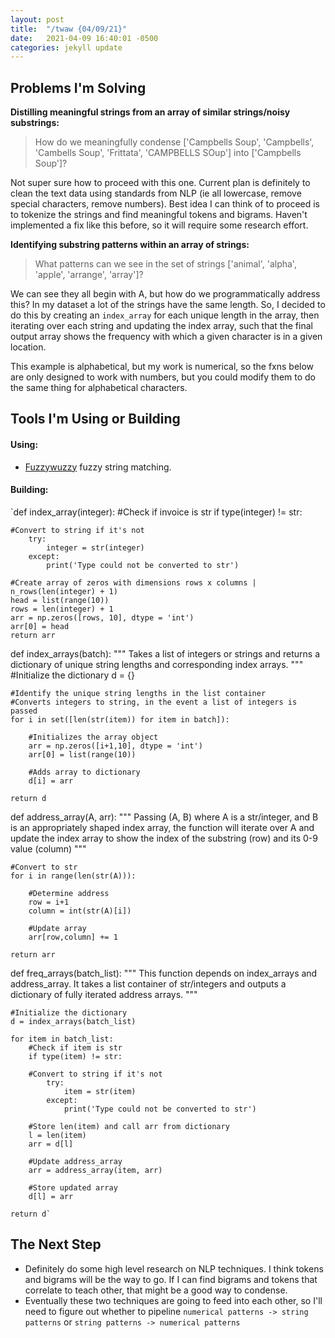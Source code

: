 ```yaml
---
layout: post
title:  "/twaw {04/09/21}"
date:   2021-04-09 16:40:01 -0500
categories: jekyll update
---
```

## Problems I'm Solving
**Distilling meaningful strings from an array of similar strings/noisy substrings:**

>How do we meaningfully condense ['Campbells Soup', 'Campbells', 'Cambells Soup', 'Frittata', 'CAMPBELLS SOup'] into ['Campbells Soup']?

Not super sure how to proceed with this one. Current plan is definitely to clean the text data using standards from NLP (ie all lowercase, remove special characters, remove numbers). Best idea I can think of to proceed is to tokenize the strings and find meaningful tokens and bigrams. Haven't implemented a fix like this before, so it will require some research effort.

**Identifying substring patterns within an array of strings:**

>What patterns can we see in the set of strings ['animal', 'alpha', 'apple', 'arrange', 'array']?

We can see they all begin with A, but how do we programmatically address this? In my dataset a lot of the strings have the same length. So, I decided to do this by creating an `index_array` for each unique length in the array, then iterating over each string and updating the index array, such that the final output array shows the frequency with which a given character is in a given location.

This example is alphabetical, but my work is numerical, so the fxns below are only designed to work with numbers, but you could modify them to do the same thing for alphabetical characters.

## Tools I'm Using or Building
#### Using:
* [Fuzzywuzzy](https://pypi.org/project/fuzzywuzzy/) fuzzy string matching.

#### Building:
`def index_array(integer):
    #Check if invoice is str
    if type(integer) != str:
    
    #Convert to string if it's not    
        try:
            integer = str(integer)
        except:
            print('Type could not be converted to str')
    
    #Create array of zeros with dimensions rows x columns | n_rows(len(integer) + 1)
    head = list(range(10))
    rows = len(integer) + 1
    arr = np.zeros([rows, 10], dtype = 'int')
    arr[0] = head
    return arr

def index_arrays(batch):
    """
    Takes a list of integers or strings and returns a dictionary
    of unique string lengths and corresponding index arrays.
    """
    #Initialize the dictionary
    d = {}
    
    #Identify the unique string lengths in the list container
    #Converts integers to string, in the event a list of integers is passed
    for i in set([len(str(item)) for item in batch]):
        
        #Initializes the array object
        arr = np.zeros([i+1,10], dtype = 'int')
        arr[0] = list(range(10))
        
        #Adds array to dictionary
        d[i] = arr
    
    return d

def address_array(A, arr):
    """
    Passing (A, B) where A is a str/integer, and B is an appropriately
    shaped index array, the function will iterate over A and update the
    index array to show the index of the substring (row) and its 0-9 value (column)
    """
    
    #Convert to str
    for i in range(len(str(A))):
        
        #Determine address
        row = i+1
        column = int(str(A)[i])
        
        #Update array
        arr[row,column] += 1
    
    return arr

def freq_arrays(batch_list):
    """
    This function depends on index_arrays and address_array.
    It takes a list container of str/integers and outputs a dictionary
    of fully iterated address arrays.
    """
    
    #Initialize the dictionary
    d = index_arrays(batch_list)

    for item in batch_list:
        #Check if item is str
        if type(item) != str:
    
        #Convert to string if it's not    
            try:
                item = str(item)
            except:
                print('Type could not be converted to str')
             
        #Store len(item) and call arr from dictionary
        l = len(item)
        arr = d[l]
    
        #Update address_array
        arr = address_array(item, arr)
    
        #Store updated array
        d[l] = arr
    
    return d`

## The Next Step
* Definitely do some high level research on NLP techniques. I think tokens and bigrams will be the way to go. If I can find bigrams and tokens that correlate to teach other, that might be a good way to condense.
* Eventually these two techniques are going to feed into each other, so I'll need to figure out whether to pipeline `numerical patterns -> string patterns` or `string patterns -> numerical patterns`
